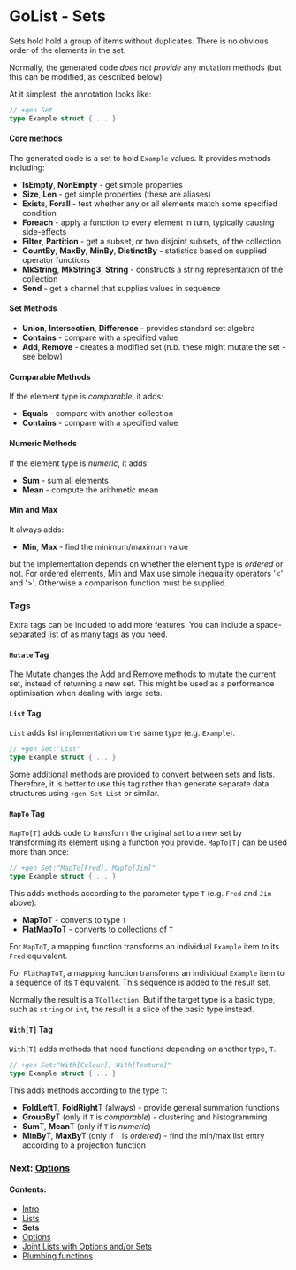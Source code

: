 # GoList - Sets

Sets hold hold a group of items without duplicates. There is no obvious order of the elements in the set.

Normally, the generated code *does not provide* any mutation methods (but this can be modified, as described below).

At it simplest, the annotation looks like:

````go
// +gen Set
type Example struct { ... }
````

#### Core methods

The generated code is a set to hold `Example` values. It provides methods including:

 * **IsEmpty**, **NonEmpty** - get simple properties
 * **Size**, **Len** - get simple properties (these are aliases)
 * **Exists**, **Forall** - test whether any or all elements match some specified condition
 * **Foreach** - apply a function to every element in turn, typically causing side-effects
 * **Filter**, **Partition** - get a subset, or two disjoint subsets, of the collection
 * **CountBy**, **MaxBy**, **MinBy**, **DistinctBy** - statistics based on supplied operator functions
 * **MkString**, **MkString3**, **String** - constructs a string representation of the collection
 * **Send** - get a channel that supplies values in sequence

#### Set Methods

 * **Union**, **Intersection**, **Difference** - provides standard set algebra
 * **Contains** - compare with a specified value
 * **Add**, **Remove** - creates a modified set (n.b. these might mutate the set - see below)

#### Comparable Methods

If the element type is *comparable*, it adds:

 * **Equals** - compare with another collection
 * **Contains** - compare with a specified value

#### Numeric Methods

If the element type is *numeric*, it adds:

 * **Sum** - sum all elements
 * **Mean** - compute the arithmetic mean

#### Min and Max

It always adds:

 * **Min**, **Max** - find the minimum/maximum value

but the implementation depends on whether the element type is *ordered* or not. For ordered elements, Min and Max use
simple inequality operators '<' and '>'. Otherwise a comparison function must be supplied.

### Tags

Extra tags can be included to add more features. You can include a space-separated list of as many tags as you need.

#### `Mutate` Tag

The Mutate changes the Add and Remove methods to mutate the current set, instead of returning a new set. This
might be used as a performance optimisation when dealing with large sets.

#### `List` Tag

`List` adds list implementation on the same type (e.g. `Example`).

````go
// +gen Set:"List"
type Example struct { ... }
````

Some additional methods are provided to convert between sets and lists. Therefore, it is better to use this tag
rather than generate separate data structures using `+gen Set List` or similar.

#### `MapTo` Tag

`MapTo[T]` adds code to transform the original set to a new set by transforming its element using a function you provide.
`MapTo[T]` can be used more than once: 

````go
// +gen Set:"MapTo[Fred], MapTo[Jim]"
type Example struct { ... }
````

This adds methods according to the parameter type `T` (e.g. `Fred` and `Jim` above):

 * **MapTo**T - converts to type `T`
 * **FlatMapTo**T - converts to collections of `T`

For `MapToT`, a mapping function transforms an individual `Example` item to its `Fred` equivalent.

For `FlatMapToT`, a mapping function transforms an individual `Example` item to a
sequence of its `T` equivalent. This sequence is added to the result set.

Normally the result is a `TCollection`. 
But if the target type is a basic type, such as `string` or `int`, the result is a slice of the basic type instead.

#### `With[T]` Tag

`With[T]` adds methods that need functions depending on another type, `T`.

````go
// +gen Set:"With[Colour], With[Texture]"
type Example struct { ... }
````

This adds methods according to the type `T`:

 * **FoldLeft**T, **FoldRight**T (always) - provide general summation functions
 * **GroupBy**T (only if `T` is *comparable*) - clustering and histogramming
 * **Sum**T, **Mean**T (only if `T` is *numeric*)
 * **MinBy**T, **MaxBy**T (only if `T` is *ordered*) - find the min/max list entry according to a projection function

### Next: [Options](Option.md)
#### Contents:

 * [Intro](README.md)
 * [Lists](List.md)
 * **Sets**
 * [Options](Option.md)
 * [Joint Lists with Options and/or Sets](Unified.md)
 * [Plumbing functions](Plumbing.md)
